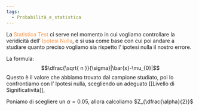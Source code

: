 ```yaml
---
tags:
  - Probabilità_e_statistica
---
```


La <font color="#f79646">Statistica Test</font> ci serve nel momento in cui vogliamo controllare la veridicità dell’ <font color="#f79646">Ipotesi Nulla</font>, e si usa come base con cui poi andare a studiare quanto preciso vogliamo sia rispetto l’ ipotesi nulla il nostro errore.

La formula:
$$\dfrac{\sqrt{ n }}{\sigma}|\bar{x}-\mu_{0}|$$
Questo è il valore che abbiamo trovato dal campione studiato, poi lo confrontiamo con l’ Ipotesi nulla, scegliendo un adeguato [[Livello di Significatività]],

Poniamo di scegliere un $\alpha=0.05$, allora calcoliamo $Z_{\dfrac{\alpha}{2}}$